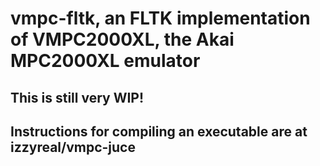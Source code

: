 # vmpc-fltk, an FLTK implementation of VMPC2000XL, the Akai MPC2000XL emulator

## This is still very WIP!
## Instructions for compiling an executable are at izzyreal/vmpc-juce
